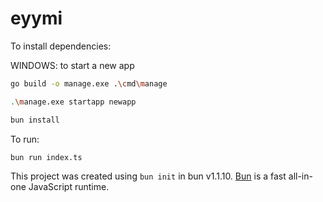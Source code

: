 # eyymi

To install dependencies:

WINDOWS: to start a new app
```bash
go build -o manage.exe .\cmd\manage
```

```bash
.\manage.exe startapp newapp 
```

```bash
bun install
```

To run:

```bash
bun run index.ts
```

This project was created using `bun init` in bun v1.1.10. [Bun](https://bun.sh) is a fast all-in-one JavaScript runtime.
